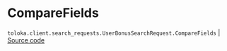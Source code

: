 # CompareFields
`toloka.client.search_requests.UserBonusSearchRequest.CompareFields` | [Source code](https://github.com/Toloka/toloka-kit/blob/v1.0.1/src/client/search_requests.py#L811)

